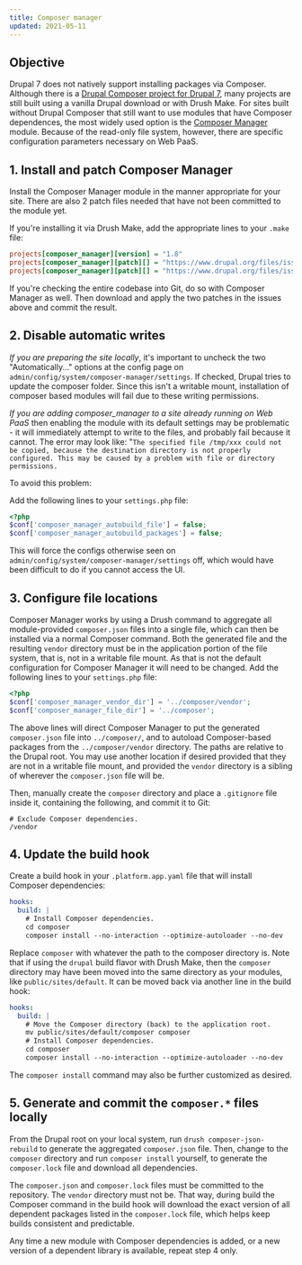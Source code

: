 ```yaml
---
title: Composer manager
updated: 2021-05-11
---
```


## Objective  

Drupal 7 does not natively support installing packages via Composer. Although there is a [Drupal Composer project for Drupal 7](https://github.com/drupal-composer/drupal-project/tree/7.x), many projects are still built using a vanilla Drupal download or with Drush Make.  For sites built without Drupal Composer that still want to use modules that have Composer dependences, the most widely used option is the [Composer Manager](https://www.drupal.org/project/composer_manager) module.  Because of the read-only file system, however, there are specific configuration parameters necessary on Web PaaS.

## 1. Install and patch Composer Manager

Install the Composer Manager module in the manner appropriate for your site.  There are also 2 patch files needed that have not been committed to the module yet.

If you're installing it via Drush Make, add the appropriate lines to your `.make` file:

```ini
projects[composer_manager][version] = "1.8"
projects[composer_manager][patch][] = "https://www.drupal.org/files/issues/composer_manager-2620348-3.patch"
projects[composer_manager][patch][] = "https://www.drupal.org/files/issues/composer_manager-relative_realpath-2864297-5.patch"
```

If you're checking the entire codebase into Git, do so with Composer Manager as well.  Then download and apply the two patches in the issues above and commit the result.

## 2. Disable automatic writes

*If you are preparing the site locally*, it's important to uncheck the two "Automatically..." options at the config page on `admin/config/system/composer-manager/settings`. If checked, Drupal tries to update the composer folder. Since this isn't a writable mount, installation of composer based modules will fail due to these writing permissions.

*If you are adding composer_manager to a site already running on Web PaaS* then enabling the module with its default settings may be problematic - it will immediately attempt to write to the files, and probably fail because it cannot. The error may look like: "`The specified file /tmp/xxx could not be copied, because the destination directory is not properly configured. This may be caused by a problem with file or directory permissions.`

To avoid this problem:

Add the following lines to your `settings.php` file:

```php
<?php
$conf['composer_manager_autobuild_file'] = false;
$conf['composer_manager_autobuild_packages'] = false;
```

This will force the configs otherwise seen on `admin/config/system/composer-manager/settings` off, which would have been difficult to do if you cannot access the UI.

## 3. Configure file locations

Composer Manager works by using a Drush command to aggregate all module-provided `composer.json` files into a single file, which can then be installed via a normal Composer command.  Both the generated file and the resulting `vendor` directory must be in the application portion of the file system, that is, not in a writable file mount.  As that is not the default configuration for Composer Manager it will need to be changed.  Add the following lines to your `settings.php` file:

```php
<?php
$conf['composer_manager_vendor_dir'] = '../composer/vendor';
$conf['composer_manager_file_dir'] = '../composer';
```

The above lines will direct Composer Manager to put the generated `composer.json` file into `../composer/`, and to autoload Composer-based packages from the `../composer/vendor` directory.  The paths are relative to the Drupal root.  You may use another location if desired provided that they are not in a writable file mount, and provided the `vendor` directory is a sibling of wherever the `composer.json` file will be.

Then, manually create the `composer` directory and place a `.gitignore` file inside it, containing the following, and commit it to Git:

```text
# Exclude Composer dependencies.
/vendor
```

## 4. Update the build hook

Create a build hook in your `.platform.app.yaml` file that will install Composer dependencies:

```yaml
hooks:
  build: |
    # Install Composer dependencies.
    cd composer
    composer install --no-interaction --optimize-autoloader --no-dev
```

Replace `composer` with whatever the path to the composer directory is. Note that if using the `drupal` build flavor with Drush Make, then the `composer` directory may have been moved into the same directory as your modules, like `public/sites/default`. It can be moved back via another line in the build hook:

```yaml
hooks:
  build: |
    # Move the Composer directory (back) to the application root.
    mv public/sites/default/composer composer
    # Install Composer dependencies.
    cd composer
    composer install --no-interaction --optimize-autoloader --no-dev
```

The `composer install` command may also be further customized as desired.

## 5. Generate and commit the `composer.*` files locally

From the Drupal root on your local system, run `drush composer-json-rebuild` to generate the aggregated `composer.json` file.  Then, change to the `composer` directory and run `composer install` yourself, to generate the `composer.lock` file and download all dependencies.

The `composer.json` and `composer.lock` files must be committed to the repository.  The `vendor` directory must not be.  That way, during build the Composer command in the build hook will download the exact version of all dependent packages listed in the `composer.lock` file, which helps keep builds consistent and predictable.

Any time a new module with Composer dependencies is added, or a new version of a dependent library is available, repeat step 4 only.
